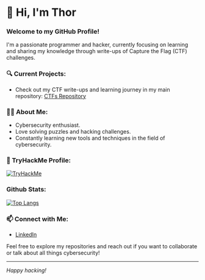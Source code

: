 # 👋 Hi, I'm Thor

### Welcome to my GitHub Profile!
I'm a passionate programmer and hacker, currently focusing on learning and sharing my knowledge through write-ups of Capture the Flag (CTF) challenges.

### 🔍 Current Projects:
- Check out my CTF write-ups and learning journey in my main repository:
  [CTFs Repository](https://github.com/ThorD125/ctfs)

### 🧑‍💻 About Me:
- Cybersecurity enthusiast.
- Love solving puzzles and hacking challenges.
- Constantly learning new tools and techniques in the field of cybersecurity.

### 📜 TryHackMe Profile:
[![TryHackMe](https://tryhackme-badges.s3.amazonaws.com/ThorD125.png)](https://tryhackme.com/p/ThorD125)

### Github Stats:
[![Top Langs](https://github-readme-stats.vercel.app/api/top-langs/?username=ThorD125&hide=lua)](https://github.com/anuraghazra/github-readme-stats)

### 📫 Connect with Me:
- [LinkedIn](https://www.linkedin.com/in/thor-demeestere/)

Feel free to explore my repositories and reach out if you want to collaborate or talk about all things cybersecurity!

---
*Happy hacking!*
